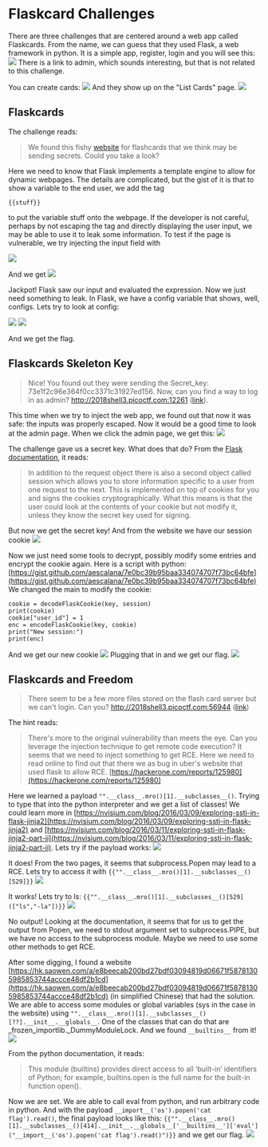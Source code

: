 # Flaskcard Challenges

There are three challenges that are centered around a web app called Flaskcards. From the name, we can guess that they used Flask, a web framework in python. It is a simple app, register, login and you will see this:
![](https://github.com/klwuco/picoCTF2018_writeups/blob/master/img/flaskcard1.png|alt=Flaskcard)
There is a link to admin, which sounds interesting, but that is not related to this challenge.

You can create cards:
![](https://github.com/klwuco/picoCTF2018_writeups/blob/master/img/flaskcard2.png)
And they show up on the "List Cards" page.
![](https://github.com/klwuco/picoCTF2018_writeups/blob/master/img/flaskcard3.png)


## Flaskcards
The challenge reads:
> We found this fishy [website](http://2018shell3.picoctf.com:17991/) for flashcards that we think may be sending secrets. Could you take a look?

Here we need to know that Flask implements a template engine to allow for dynamic webpages. The details are complicated, but the gist of it is that to show a variable to the end user, we add the tag
```
{{stuff}}
```
to put the variable stuff onto the webpage. If the developer is not careful, perhaps by not escaping the tag and directly displaying the user input, we may be able to use it to leak some information. To test if the page is vulnerable, we try injecting the input field with

![](https://github.com/klwuco/picoCTF2018_writeups/blob/master/img/flaskcard4.png)

And we get
![](https://github.com/klwuco/picoCTF2018_writeups/blob/master/img/flaskcard5.png)

Jackpot! Flask saw our input and evaluated the expression. Now we just need something to leak. In Flask, we have a config variable that shows, well, configs. Lets try to look at config:

![](https://github.com/klwuco/picoCTF2018_writeups/blob/master/img/flaskcard6.png)
![](https://github.com/klwuco/picoCTF2018_writeups/blob/master/img/flaskcard7.png)

And we get the flag.

## Flaskcards Skeleton Key
> Nice! You found out they were sending the Secret_key: 73e1f2c96e364f0cc3371c31927ed156. Now, can you find a way to log in as admin? http://2018shell3.picoctf.com:12261 ([link](http://2018shell3.picoctf.com:12261)).

This time when we try to inject the web app, we found out that now it was safe: the inputs was properly escaped. Now it would be a good time to look at the admin page. When we click the admin page, we get this:
![](https://github.com/klwuco/picoCTF2018_writeups/blob/master/img/flaskcard8.png)

The challenge gave us a secret key. What does that do? From the [Flask documentation](http://flask.pocoo.org/docs/1.0/quickstart/#sessions), it reads:
> In addition to the request object there is also a second object called session which allows you to store information specific to a user from one request to the next. This is implemented on top of cookies for you and signs the cookies cryptographically. What this means is that the user could look at the contents of your cookie but not modify it, unless they know the secret key used for signing.

But now we get the secret key! And from the website we have our session cookie
![](https://github.com/klwuco/picoCTF2018_writeups/blob/master/img/flaskcard9.png)

Now we just need some tools to decrypt, possibly modify some entries and encrypt the cookie again. Here is a script with python:[https://gist.github.com/aescalana/7e0bc39b95baa334074707f73bc64bfe](https://gist.github.com/aescalana/7e0bc39b95baa334074707f73bc64bfe)
We changed the main to modify the cookie:
```
cookie = decodeFlaskCookie(key, session)
print(cookie)
cookie["user_id"] = 1
enc = encodeFlaskCookie(key, cookie)
print("New session:")
print(enc)
```
And we get our new cookie
![](https://github.com/klwuco/picoCTF2018_writeups/blob/master/img/flaskcard10.png)
Plugging that in and we get our flag.
![](https://github.com/klwuco/picoCTF2018_writeups/blob/master/img/flaskcard11.png)

## Flaskcards and Freedom
> There seem to be a few more files stored on the flash card server but we can't login. Can you? http://2018shell3.picoctf.com:56944 ([link](http://2018shell3.picoctf.com:56944))

The hint reads:
> There's more to the original vulnerability than meets the eye.
> Can you leverage the injection technique to get remote code execution?
It seems that we need to inject something to get RCE. Here we need to read online to find out that there we as bug in uber's website that used flask to allow RCE. [https://hackerone.com/reports/125980](https://hackerone.com/reports/125980)

Here we learned a payload ```"".__class__.mro()[1].__subclasses__()```. Trying to type that into the python interpreter and we get a list of classes! We could learn more in [https://nvisium.com/blog/2016/03/09/exploring-ssti-in-flask-jinja2](https://nvisium.com/blog/2016/03/09/exploring-ssti-in-flask-jinja2) and [https://nvisium.com/blog/2016/03/11/exploring-ssti-in-flask-jinja2-part-ii](https://nvisium.com/blog/2016/03/11/exploring-ssti-in-flask-jinja2-part-ii). Lets try if the payload works:
![](https://github.com/klwuco/picoCTF2018_writeups/blob/master/img/flaskcard12.png)

It does! From the two pages, it seems that subprocess.Popen may lead to a RCE. Lets try to access it with ```{{"".__class__.mro()[1].__subclasses__()[529]}}```
![](https://github.com/klwuco/picoCTF2018_writeups/blob/master/img/flaskcard13.png)

It works! Lets try to ls:
```{{"".__class__.mro()[1].__subclasses__()[529](["ls","-la"])}}```
![](https://github.com/klwuco/picoCTF2018_writeups/blob/master/img/flaskcard14.png)

No output! Looking at the documentation, it seems that for us to get the output from Popen, we need to stdout argument set to subprocess.PIPE, but we have no access to the subprocess module. Maybe we need to use some other methods to get RCE.

After some digging, I found a website [https://hk.saowen.com/a/e8beecab200bd27bdf03094819d06671f58781305985853744accce48df2b1cd](https://hk.saowen.com/a/e8beecab200bd27bdf03094819d06671f58781305985853744accce48df2b1cd) (in simplified Chinese) that had the solution. We are able to access some modules or global variables (sys in the case in the website) using ```"".__class__.mro()[1].__subclasses__()[??].__init__.__globals__```. One of the classes that can do that are \_frozen_importlib.\_DummyModuleLock. And we found ```__builtins__``` from it!
![](https://github.com/klwuco/picoCTF2018_writeups/blob/master/img/flaskcard15.png)

From the python documentation, it reads:
> This module (builtins) provides direct access to all ‘built-in’ identifiers of Python; for example, builtins.open is the full name for the built-in function open().

Now we are set. We are able to call eval from python, and run arbitrary code in python. And with the payload ```__import__('os').popen('cat flag').read()```, the final payload looks like this:
```{{"".__class__.mro()[1].__subclasses__()[414].__init__.__globals__['__builtins__']['eval']("__import__('os').popen('cat flag').read()")}}```
and we get our flag.
![](https://github.com/klwuco/picoCTF2018_writeups/blob/master/img/flaskcard16.png)
